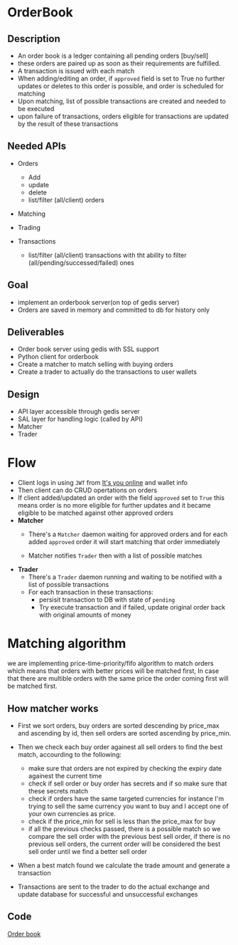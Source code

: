# OrderBook

## Description
- An order book is a ledger containing all pending orders [buy/sell]
- these orders are paired up as soon as their requirements are fulfilled.
- A transaction is issued with each match
- When adding/editing an order, if `approved` field is set to True
no further updates or deletes to this order is possible, and order is
scheduled for matching
- Upon matching, list of possible transactions are created and needed to be executed
- upon failure of transactions, orders eligible for transactions are updated by the result of these transactions

## Needed APIs
- Orders
    - Add
    - update
    - delete
    - list/filter (all/client) orders
    
- Matching
- Trading
- Transactions
    - list/filter (all/client) transactions with tht ability to filter (all/pending/successed/failed) ones

## Goal
- implement an orderbook server(on top of gedis server)
- Orders are saved in memory and committed to db for history only

## Deliverables
- Order book server using gedis with SSL support
- Python client for orderbook
- Create a matcher to match selling with buying orders
- Create a trader to actually do the transactions to user wallets

## Design
- API layer accessible through gedis server
- SAL layer for handling logic (called by API)
- Matcher
- Trader

# Flow

- Client logs in using `JWT` from [It's you online](https://itsyou.online) and wallet info
- Then client can do CRUD opertations on orders
- If client added/updated an order with the field `approved` set to `True` this means order is
no more eligible for further updates and it became eligible to be matched against other
approved orders
- **Matcher** 
    - There's a `Matcher` daemon waiting for approved orders and for each added `approved` order
     it will start matching that order immediately
     
    - Matcher notifies `Trader` then  with a list of possible matches
- **Trader**
    - There's a `Trader` daemon running and waiting to be notified with a list of possible
    transactions
    - For each transaction in these transactions:
        - persisit transaction to DB with state of `pending`
        - Try execute transaction and if failed, update original order back with original amounts of money
   

# Matching algorithm

we are implementing price-time-priority/fifo algorithm to match orders which means that orders with better prices will be matched first, In case that there are multible orders with the same price the order coming first will be matched first.

## How matcher works

- First we sort orders, buy orders are sorted descending by price_max and ascending by id, then sell orders are sorted ascending by price_min.
- Then we check each buy order againest all sell orders to find the best match, accourding to the following:
    - make sure that orders are not expired by checking the expiry date againest the current time
    - check if sell order or buy order has secrets and if so make sure that these secrets match
    - check if orders have the same targeted currencies for instance I'm trying to sell the same currency you want to buy and I accept one of your own currencies as price.
    - check if the price_min for sell is less than the price_max for buy
    - if all the previous checks passed, there is a possible match so we compare the sell order with the previous best sell order, if there is no previous sell orders, the current order will be considered the best sell order until we find a better sell order
    
- When a best match found we calculate the trade amount and generate a transaction
- Transactions are sent to the trader to do the actual exchange and update database for successful and unsuccessful exchanges


## Code
[Order book](https://github.com/rivine/recordchain/tree/master/JumpScale9RecordChain/servers/orderbook)

